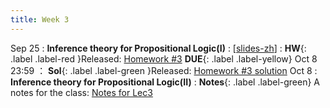 ```yaml
---
title: Week 3
---
```


Sep 25
: **Inference theory for Propositional Logic(I)**
  :  \[[slides-zh](https://basics.sjtu.edu.cn/~yangqizhe/pdf/dm2023w/slides/DMLec3-handout-zh.pdf)\]
:  **HW**{: .label .label-red }Released: [Homework #3](https://basics.sjtu.edu.cn/~yangqizhe/pdf/dm2023w/homework/DM-hw3.pdf)  **DUE**{: .label .label-yellow} Oct 8  23:59
： **Sol**{: .label .label-green }Released: [Homework #3 solution](https://basics.sjtu.edu.cn/~yangqizhe/pdf/dm2023w/homework/DM-hw3sol.pdf)
Oct 8
: **Inference theory for Propositional Logic(II)**
: **Notes**{: .label .label-green} A notes for the class: [Notes for Lec3](https://basics.sjtu.edu.cn/~yangqizhe/pdf/dm2023w/slides/NotesForLec3.pdf)



  

